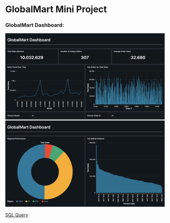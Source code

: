 # GlobalMart Mini Project  
### GlobalMart Dashboard:  

![Page 1](https://github.com/armandaslid/globalmart_mini_project/blob/main/files/globalmart_db_1.png)  
![Page 2](https://github.com/armandaslid/globalmart_mini_project/blob/main/files/globalmart_db_2.png)  

[SQL Query](https://github.com/armandaslid/globalmart_mini_project/blob/main/files/globalmart_sql.sql)
